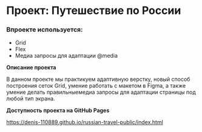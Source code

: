 # Проект: Путешествие по России


### Впроекте используется:
* Grid
* Flex
* Медиа запросы для адаптации @media

**Описание проекта**

В данном проекте мы практикуем адаптивную верстку, новый способ построения сеток Grid, умение работать с макетом в Figma, а также умение делать правильныемедиа запросы для адаптации страницы под любой тип экрана.

**Доступность проекта на GitHub Pages**

https://denis-110889.github.io/russian-travel-public/index.html
